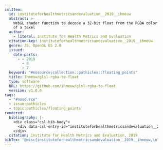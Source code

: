```yaml
---
cslItem:
  id: instituteforhealthmetricsandevaluation__2019__ihmeuw
  abstract: >-
    WebGL shader function to decode a 32-bit float from the RGBA color channels
    of a texel
  author:
    - literal: Institute for Health Metrics and Evaluation
  citation-key: instituteforhealthmetricsandevaluation__2019__ihmeuw
  genre: JS, OpenGL ES 2.0
  issued:
    date-parts:
      - - 2019
        - 8
        - 7
  keyword: "#nosource;collection::pathicles::floating_points"
  title: Ihmeuw/glsl-rgba-to-float
  type: software
  URL: https://github.com/ihmeuw/glsl-rgba-to-float
  version: v1.0.0
tags:
  - "#nosource"
  - issue:pathicles
  - topic:pathicles/floating_points
rendered:
  bibliography: |-
    <div class="csl-bib-body">
      <div data-csl-entry-id="instituteforhealthmetricsandevaluation__2019__ihmeuw" class="csl-entry">Institute for Health Metrics and Evaluation 2019 <i>Ihmeuw/glsl-rgba-to-float</i>. Available at: <a href='https://github.com/ihmeuw/glsl-rgba-to-float.'>https://github.com/ihmeuw/glsl-rgba-to-float.</a></div>
    </div>
  citation: Institute for Health Metrics and Evaluation, 2019
bibTex: "@misc{instituteforhealthmetricsandevaluation__2019__ihmeuw,\n\tauthor = {{Institute for Health Metrics and Evaluation}},\n\tyear = {2019},\n\tmonth = {aug 7},\n\ttitle = {Ihmeuw/glsl-rgba-to-float},\n\ttype = {JS, {OpenGL} {ES} 2.0},\n\thowpublished = {https://github.com/ihmeuw/glsl-rgba-to-float},\n}\n\n"
---
```

